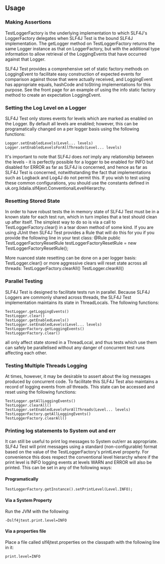 ## Usage

### Making Assertions

TestLoggerFactory is the underlying implementation to which SLF4J's LoggerFactory delegates when SLF4J Test is the bound SLF4J
implementation. The getLogger method on TestLoggerFactory returns the same Logger instance as that on LoggerFactory, but with the
additional type information to allow retrieval of the LoggingEvents that have occurred against that Logger.

SLF4J Test provides a comprehensive set of static factory methods on LoggingEvent to facilitate easy construction of expected
events for comparison against those that were actually received, and LoggingEvent has appropriate equals, hashCode and toString
implementations for this purpose. See the front page for an example of using the info static factory method to create an
expectation LoggingEvent.

### Setting the Log Level on a Logger

SLF4J Test only stores events for levels which are marked as enabled on the Logger. By default all levels are enabled; however,
this can be programatically changed on a per logger basis using the following functions:

    Logger.setEnabledLevels(Level... levels)
    Logger.setEnabledLevelsForAllThreads(Level... levels)

It's important to note that SLF4J does *not* imply any relationship between the levels - it is perfectly possible for a logger to
be enabled for INFO but disabled for ERROR as far as SLF4J is concerned, and hence as far as SLF4J Test is concerned,
notwithstanding the fact that implementations such as Logback and Log4J do not permit this. If you wish to test using these common
configurations, you should use the constants defined in uk.org.lidalia.slf4jext.ConventionalLevelHierarchy.

### Resetting Stored State

In order to have robust tests the in memory state of SLF4J Test must be in a known state for each test run, which in turn implies
that a test should clean up after itself. The simplest way to do so is via a call to
    TestLoggerFactory.clear()
in a tear down method of some kind. If you are using JUnit then SLF4J Test provides a Rule that will do this for you if you
provide the following line in your test class:
    @Rule public TestLoggerFactoryResetRule testLoggerFactoryResetRule = new TestLoggerFactoryResetRule();

More nuanced state resetting can be done on a per logger basis:
    TestLogger.clear()
or more aggressive clears will reset state across all threads:
    TestLoggerFactory.clearAll()
    TestLogger.clearAll()

### Parallel Testing

SLF4J Test is designed to facilitate tests run in parallel. Because SLF4J Loggers are commonly shared across threads, the SLF4J
Test implementation maintains its state in ThreadLocals. The following functions:

    TestLogger.getLoggingEvents()
    TestLogger.clear()
    TestLogger.getEnabledLevels()
    TestLogger.setEnabledLevels(Level... levels)
    TestLoggerFactory.getLoggingEvents()
    TestLoggerFactory.clear()

all only affect state stored in a ThreadLocal, and thus tests which use them can safely be parallelised without any danger of
concurrent test runs affecting each other.

### Testing Multiple Threads Logging

At times, however, it may be desirable to assert about the log messages produced by concurrent code. To facilitate this SLF4J Test
also maintains a record of logging events from *all* threads. This state can be accessed and reset using the following functions:

    TestLogger.getAllLoggingEvents()
    TestLogger.clearAll()
    TestLogger.setEnabledLevelsForAllThreads(Level... levels)
    TestLoggerFactory.getAllLoggingEvents()
    TestLoggerFactory.clearAll()


### Printing log statements to System out and err

It can still be useful to print log messages to System out/err as appropriate. SLF4J Test will print messages using a standard
(non-configurable) format based on the value of the TestLoggerFactory's printLevel property. For convenience this does respect the
conventional level hierarchy where if the print level is INFO logging events at levels WARN and ERROR will also be printed. This
can be set in any of the following ways:

#### Programatically
    TestLoggerFactory.getInstance().setPrintLevel(Level.INFO);

#### Via a System Property
Run the JVM with the following:

    -Dslf4jtest.print.level=INFO

#### Via a properties file
Place a file called slf4jtest.properties on the classpath with the following line in it:

    print.level=INFO

